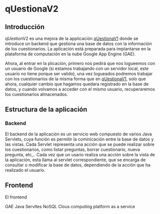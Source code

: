 # qUestionaV2

## Introducción
qUestionV2 es una mejora de la applicación [qUestionaV1](https://github.com/Joanf81/qUestionaV1 "qUestionaV1") donde se introduce un backend que gestiona una base de datos con la información de los cuestionarios. La aplicación está preparada para implantarse en la plataforma de computación en la nube Google App Engine (GAE).  

Ahora, al entrar en la plicación, primero nos pedirá que nos logueemos con un usuario de Google (si estamos trabajando con un servidor local, este usuario no tiene porque ser valido), una vez logueados podremos trabajar con los cuestionarios de la misma forma que en [qUestionaV1](https://github.com/Joanf81/qUestionaV1 "qUestionaV1"), solo que ahora, cualquier cambio que hagamos quedara registrado en la base de datos, y cuando volvamos a acceder con el mismo usuario, recuperaremos los cuestionarios almacenados.  

## Estructura de la aplicación
### Backend
El backend de la aplicación es un servicio web compuesto de varios Java Servlets, cuya función es permitir la cominicación entre la base de datos y las vistas. Cada Servlet representa una acción que se puede realizar sobre los cuestionarios, como listar preguntas, borrar cuestionario, nueva pregunta, etc,.. Cada vez que un usario realiza una acción sobre la vista de la aplicación, esta llama al servlet correspondiente, que se encarga de consultar o modificar la base de datos, dependiendo de la acción que ha realizado el usuario.

## Frontend
El frontend



GAE
Java Servltes
NoSQL
Clous computing
platform as a service
